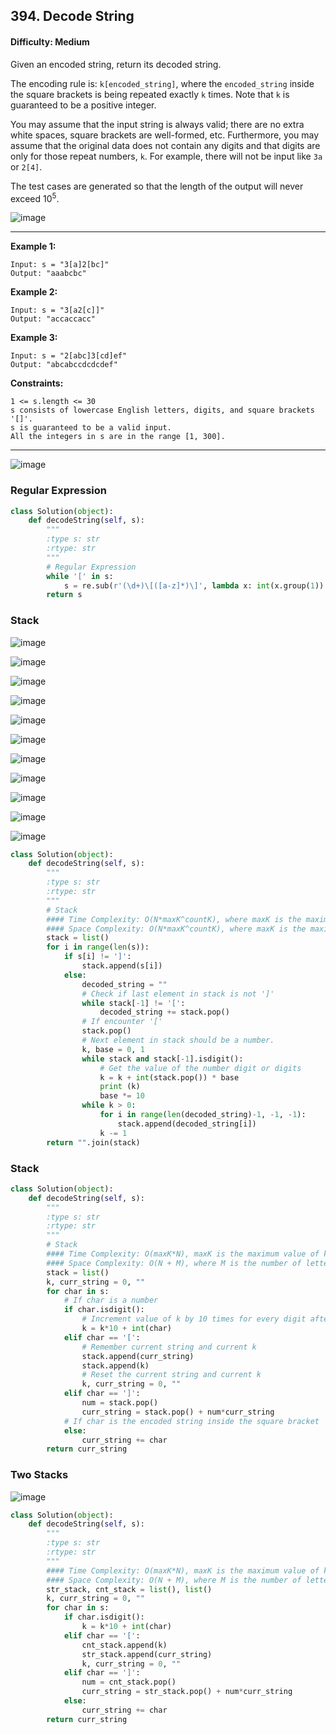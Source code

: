 ## 394. Decode String

#### Difficulty: Medium

Given an encoded string, return its decoded string.

The encoding rule is: ```k[encoded_string]```, where the ```encoded_string``` inside the square brackets is being repeated exactly ```k``` times. Note that ```k``` is guaranteed to be a positive integer.

You may assume that the input string is always valid; there are no extra white spaces, square brackets are well-formed, etc. Furthermore, you may assume that the original data does not contain any digits and that digits are only for those repeat numbers, ```k```. For example, there will not be input like ```3a``` or ```2[4]```.

The test cases are generated so that the length of the output will never exceed 10<sup>5</sup>.

![image](https://user-images.githubusercontent.com/35042430/207691113-84ab9337-ec0a-434b-9d2d-5498e7dc59a9.png)

---

__Example 1:__
```
Input: s = "3[a]2[bc]"
Output: "aaabcbc"
```

__Example 2:__
```
Input: s = "3[a2[c]]"
Output: "accaccacc"
```

__Example 3:__
```
Input: s = "2[abc]3[cd]ef"
Output: "abcabccdcdcdef"
```

__Constraints:__
```
1 <= s.length <= 30
s consists of lowercase English letters, digits, and square brackets '[]'.
s is guaranteed to be a valid input.
All the integers in s are in the range [1, 300].
```

---

![image](https://leetcode.com/problems/decode-string/solutions/858759/Figures/394/decode_overview.png)

### Regular Expression

```Python
class Solution(object):
    def decodeString(self, s):
        """
        :type s: str
        :rtype: str
        """
        # Regular Expression
        while '[' in s:
            s = re.sub(r'(\d+)\[([a-z]*)\]', lambda x: int(x.group(1)) * (x.group(2)), s)
        return s
```

### Stack

![image](https://user-images.githubusercontent.com/35042430/207691737-408386e6-51c1-470d-a85d-cde18b0b3fa4.png)

![image](https://user-images.githubusercontent.com/35042430/207691770-e2f12707-03d4-4b32-9a6b-b52d5ecbc627.png)

![image](https://user-images.githubusercontent.com/35042430/207691812-0ea302fc-7dca-4bb6-9d98-1c07fd432634.png)

![image](https://user-images.githubusercontent.com/35042430/207691839-6683c685-e3e9-40c4-a0de-1c502a3cc52d.png)

![image](https://user-images.githubusercontent.com/35042430/207691880-4b455501-faae-4435-a58a-08953acd96a2.png)

![image](https://user-images.githubusercontent.com/35042430/207691914-9cffdefd-91d4-4745-8b63-de9abfb1d935.png)

![image](https://user-images.githubusercontent.com/35042430/207691944-9d51e7f8-90dd-48b7-a7fa-ce6344ac54d2.png)

![image](https://user-images.githubusercontent.com/35042430/207691964-7df5102a-2cf7-4d5d-bf70-b0901415a344.png)

![image](https://user-images.githubusercontent.com/35042430/207691995-47afb77d-1325-4e05-92d4-122acc024f79.png)

![image](https://user-images.githubusercontent.com/35042430/207692030-9f03ef50-a4e2-4415-b4bb-3b95d1e0bfe0.png)

![image](https://user-images.githubusercontent.com/35042430/207692056-a4d2579a-a5f6-466b-baf0-383655868492.png)

```Python
class Solution(object):
    def decodeString(self, s):
        """
        :type s: str
        :rtype: str
        """
        # Stack
        #### Time Complexity: O(N*maxK^countK), where maxK is the maximum length of encoded string, countK is the number of nest k values, all were performed inside the loop of input size N
        #### Space Complexity: O(N*maxK^countK), where maxK is the maximum value of k, countK is the count of nested k values, and n is the maximum length of encoded string.
        stack = list()
        for i in range(len(s)):
            if s[i] != ']':
                stack.append(s[i])
            else:
                decoded_string = ""
                # Check if last element in stack is not ']'
                while stack[-1] != '[':
                    decoded_string += stack.pop()
                # If encounter '['
                stack.pop()
                # Next element in stack should be a number.
                k, base = 0, 1
                while stack and stack[-1].isdigit():
                    # Get the value of the number digit or digits
                    k = k + int(stack.pop()) * base
                    print (k)
                    base *= 10
                while k > 0:
                    for i in range(len(decoded_string)-1, -1, -1):
                        stack.append(decoded_string[i])
                    k -= 1
        return "".join(stack)
```

### Stack
    
```Python
class Solution(object):
    def decodeString(self, s):
        """
        :type s: str
        :rtype: str
        """
        # Stack
        #### Time Complexity: O(maxK*N), maxK is the maximum value of k and N is the length of a given string s
        #### Space Complexity: O(N + M), where M is the number of letters(a-z) and N is the number of digits(0-9) in string s
        stack = list()
        k, curr_string = 0, ""
        for char in s:
            # If char is a number
            if char.isdigit():
                # Increment value of k by 10 times for every digit after the first digit
                k = k*10 + int(char)
            elif char == '[':
                # Remember current string and current k
                stack.append(curr_string)
                stack.append(k)
                # Reset the current string and current k
                k, curr_string = 0, ""
            elif char == ']':
                num = stack.pop()
                curr_string = stack.pop() + num*curr_string
            # If char is the encoded string inside the square bracket
            else:
                curr_string += char
        return curr_string
```

### Two Stacks

![image](https://leetcode.com/problems/decode-string/solutions/858759/Figures/394/twoStack_diagram.png)
    
```Python
class Solution(object):
    def decodeString(self, s):
        """
        :type s: str
        :rtype: str
        """
        #### Time Complexity: O(maxK*N), maxK is the maximum value of k and N is the length of a given string s
        #### Space Complexity: O(N + M), where M is the number of letters(a-z) and N is the number of digits(0-9) in string s        
        str_stack, cnt_stack = list(), list()
        k, curr_string = 0, ""
        for char in s:
            if char.isdigit():
                k = k*10 + int(char)
            elif char == '[':
                cnt_stack.append(k)
                str_stack.append(curr_string)
                k, curr_string = 0, ""
            elif char == ']':
                num = cnt_stack.pop()
                curr_string = str_stack.pop() + num*curr_string
            else:
                curr_string += char
        return curr_string
```

